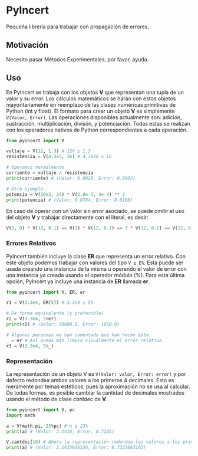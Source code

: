 # PyIncert
Pequeña librería para trabajar con propagación de errores.

## Motivación
Necesito pasar Métodos Experimentales, por favor, ayuda.

## Uso
En PyIncert se trabaja con los objetos __V__ que representan una tupla de un valor y su error. Los cálculos matemáticos se harán con estos objetos mayoritariamente en reemplazo de las clases numéricas primitivas de Python (int y float). El formato para crear un objeto __V__ es simplemente ```V(Valor, Error)```. Las operaciones disponibles actualmente son: adición, sustracción, multiplicación, divisón, y potenciación. Todas estas se realizan con los operadores nativos de Python correspondientes a cada operación.
```python
from pyincert import V

voltaje = V(12, 1.3) # 12V ± 1.3
resistencia = V(4.3e3, 16) # 4.3e3Ω ± 16

# Operamos normalmente
corriente = voltaje / resistencia
print(corriente) # (Valor: 0.0028, Error: 0.0003)

# Otro ejemplo
potencia = V(10e3, 24) * V(2.8e-3, 3e-4) ** 2
print(potencia) # (Valor: 0.0784, Error: 0.0168)
```
En caso de operar con un valor sin error asociado, se puede omitir el uso del objeto __V__ y trabajar directamente con el literal, es decir:
```python
V(3, 0) * V(12, 0.1) == V(3) * V(12, 0.1) == 3 * V(12, 0.1) == V(12, 0.1) * 3
```

### Errores Relativos
PyIncert también incluye la clase __ER__ que representa un error relativo. Con este objeto podemos trabajar con valores del tipo ```V ± E%```. Esta puede ser usada creando una instancia de la misma u operando el valor de error con una instancia ya creada usando el operador módulo (%). Para esta última opción, PyIncert ya incluye una instancia de __ER__ llamada __er__.
```python
from pyincert import V, ER, er

r1 = V(3.3e4, ER(5)) # 3.3e4 ± 5%

# De forma equivalente (y preferible)
r2 = V(3.3e4, 5%er)
print(r2) # (Valor: 33000.0, Error: 1650.0)

# Algunas personas me han comentado que han hecho esto:
_ = er # Así queda más limpio visualmente el error relativo
r3 = V(3.3e4, 5%_)
```

### Representación
La representación de un objeto V es ```V(Valor: valor, Error: error)``` y por defecto redondea ambos valores a los primeros 4 decimales. Esto es meramente por temas estéticos, pues la aproximación no se usa al calcular. De todas formas, es posible cambiar la cantidad de decimales mostrados usando el método de clase _cantdec_ de __V__.
```python
from pyincert import V, pc
import math

a = V(math.pi, 23%pc) # π ± 23%
print(a) # (Valor: 3.1416, Error: 0.7226)

V.cantdec(10) # Ahora la representación redondea los valores a los primeros 10 dígitos
print(a) # (Valor: 3.1415926536, Error: 0.7225663103)
```

